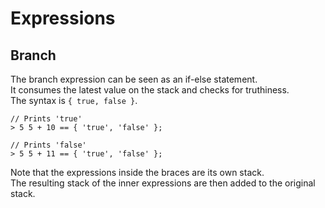 # Expressions

## Branch

The branch expression can be seen as an if-else statement.  
It consumes the latest value on the stack and checks for truthiness.  
The syntax is `{ true, false }`.  

```
// Prints 'true'
> 5 5 + 10 == { 'true', 'false' };

// Prints 'false'
> 5 5 + 11 == { 'true', 'false' };
```

Note that the expressions inside the braces are its own stack.  
The resulting stack of the inner expressions are then added to the original stack.  

